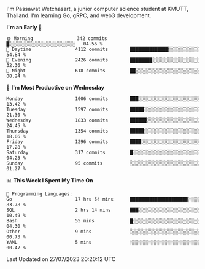 
I'm Passawat Wetchasart, a junior computer science student at KMUTT, Thailand. I'm learning Go, gRPC, and web3 development.



<!--START_SECTION:waka-->
**I'm an Early 🐤** 

```text
🌞 Morning                342 commits         █░░░░░░░░░░░░░░░░░░░░░░░░   04.56 % 
🌆 Daytime                4112 commits        ██████████████░░░░░░░░░░░   54.84 % 
🌃 Evening                2426 commits        ████████░░░░░░░░░░░░░░░░░   32.36 % 
🌙 Night                  618 commits         ██░░░░░░░░░░░░░░░░░░░░░░░   08.24 % 
```
📅 **I'm Most Productive on Wednesday** 

```text
Monday                   1006 commits        ███░░░░░░░░░░░░░░░░░░░░░░   13.42 % 
Tuesday                  1597 commits        █████░░░░░░░░░░░░░░░░░░░░   21.30 % 
Wednesday                1833 commits        ██████░░░░░░░░░░░░░░░░░░░   24.45 % 
Thursday                 1354 commits        █████░░░░░░░░░░░░░░░░░░░░   18.06 % 
Friday                   1296 commits        ████░░░░░░░░░░░░░░░░░░░░░   17.28 % 
Saturday                 317 commits         █░░░░░░░░░░░░░░░░░░░░░░░░   04.23 % 
Sunday                   95 commits          ░░░░░░░░░░░░░░░░░░░░░░░░░   01.27 % 
```


📊 **This Week I Spent My Time On** 

```text
💬 Programming Languages: 
Go                       17 hrs 54 mins      █████████████████████░░░░   83.78 % 
SQL                      2 hrs 14 mins       ███░░░░░░░░░░░░░░░░░░░░░░   10.49 % 
Bash                     55 mins             █░░░░░░░░░░░░░░░░░░░░░░░░   04.30 % 
Other                    9 mins              ░░░░░░░░░░░░░░░░░░░░░░░░░   00.73 % 
YAML                     5 mins              ░░░░░░░░░░░░░░░░░░░░░░░░░   00.47 % 
```


 Last Updated on 27/07/2023 20:20:12 UTC
<!--END_SECTION:waka-->

<!--
**markpassawat/markpassawat** is a ✨ _special_ ✨ repository because its `README.md` (this file) appears on your GitHub profile.

Here are some ideas to get you started:

- 🔭 I’m currently working on ...
- 🌱 I’m currently learning ...
- 👯 I’m looking to collaborate on ...
- 🤔 I’m looking for help with ...
- 💬 Ask me about ...
- 📫 How to reach me: ...
- 😄 Pronouns: He/Him
- ⚡ Fun fact: ...
-->
